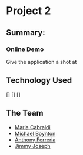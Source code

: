 # Project 2

## Summary:


### Online Demo
Give the application a shot at []()

## Technology Used

[]
[]
[]

## The Team
- [Maria Cabraldi](https://github.com/MariaEGC/)
- [Michael Boynton](https://github.com/Badger-MchlB)
- [Anthony Ferreria](https://github.com/)
- [Jimmy Joseph](https://github.com/)
